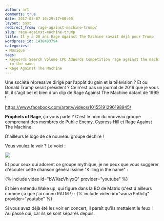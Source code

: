 ```yaml
---
author: art
comments: true
date: 2017-03-07 10:29:17+00:00
layout: post
redirect_from: rage-against-machine-trump/
slug: rage-against-machine-trump
title: Il y a 20 ans Rage Against The Machine savait déjà pour Trump
wordpress_id: 1438493794
categories:
- Musique
tags:
- Keywords Search Volume CPC AdWords Competition rage against the machine killing
  in the name
- Rage Against The Machine
---
```


Une société répressive dirigé par l’appât du gain et la télévision ? Et ou Donald Trump serait président ? Ce n'est pas un journal de 2016 que je vous lit, il s'agit bel et bien d'un clip de Rage Against The Machine datant de 1999 !<!-- more -->

https://www.facebook.com/artetv/videos/10155191296198945/

**Prophets of Rage**, ça vous parle ? C'est le nom du nouveau groupe comprenant des membres de Public Enemy, Cypress Hill et Rage Against The Machine.

D'ailleurs le logo de ce nouveau groupe déchire !

Vous voulez le voir ? Le voici :

[![](https://static.irz.fr/2017/03/prophet-of-rage-logo-1.png)](https://irz.fr/recherche?q=prophet-of-rage-logo-2)

Et pour ceux qui adorent ce groupe mythique, je ne peux que vous suggérer d'écouter cette chanson généralissime "Killing in the name" :

{% include video id="bWXazVhlyxQ" provider="youtube" %}

Et bien entendu Wake up, qui figure dans la BO de Matrix (c'est d'ailleurs comme ça que j'ai connu RATM !) :
{% include video id="wauzrPn0cfg" provider="youtube" %}

Si vous avez déjà été les voir en concert, il paraît qu'ils mettaient le feux ! Au passé oui, car ils se sont séparés depuis.
